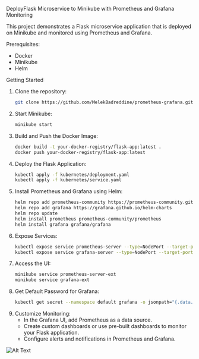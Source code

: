 DeployFlask Microservice to Minikube with Prometheus and Grafana Monitoring

This project demonstrates a Flask microservice application that is deployed on Minikube and monitored using Prometheus and Grafana.

Prerequisites:
* Docker
* Minikube
* Helm

Getting Started

1. Clone the repository:
   ```bash
   git clone https://github.com/MelekBadreddine/prometheus-grafana.git
2. Start Minikube:
   ```bash
   minikube start
3. Build and Push the Docker Image:
   ```bash
   docker build -t your-docker-registry/flask-app:latest .
   docker push your-docker-registry/flask-app:latest
4. Deploy the Flask Application:
   ```bash
   kubectl apply -f kubernetes/deployment.yaml
   kubectl apply -f kubernetes/service.yaml
5. Install Prometheus and Grafana using Helm:
   ```bash
   helm repo add prometheus-community https://prometheus-community.github.io/helm-charts
   helm repo add grafana https://grafana.github.io/helm-charts
   helm repo update
   helm install prometheus prometheus-community/prometheus
   helm install grafana grafana/grafana
6. Expose Services:
   ```bash
   kubectl expose service prometheus-server --type=NodePort --target-port=9090 --name=prometheus-server-ext
   kubectl expose service grafana-server --type=NodePort --target-port=3000 --name=grafana-ext
7. Access the UI:
   ```bash
   minikube service prometheus-server-ext
   minikube service grafana-ext
8. Get Default Password for Grafana:
   ```bash
   kubectl get secret --namespace default grafana -o jsonpath="{.data.admin-password}" | base64 --decode ; echo
9. Customize Monitoring:
   * In the Grafana UI, add Prometheus as a data source.
   * Create custom dashboards or use pre-built dashboards to monitor your Flask application.
   * Configure alerts and notifications in Prometheus and Grafana.

  ![Alt Text](https://github.com/MelekBadreddine/prometheus-grafana/assets/grafana.png)



    

   

